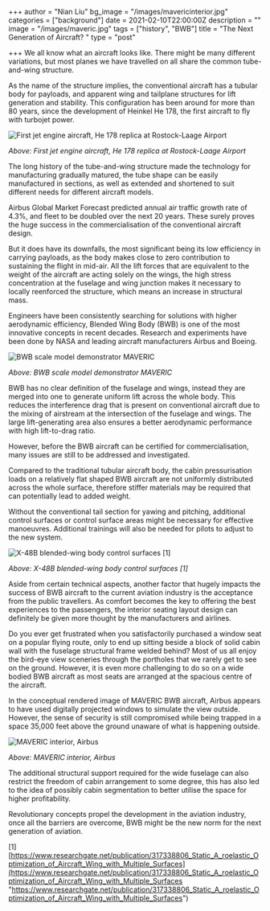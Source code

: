 +++
author = "Nian Liu"
bg_image = "/images/mavericinterior.jpg"
categories = ["background"]
date = 2021-02-10T22:00:00Z
description = ""
image = "/images/maveric.jpg"
tags = ["history", "BWB"]
title = "The Next Generation of Aircraft? "
type = "post"

+++
We all know what an aircraft looks like. There might be many different variations, but most planes we have travelled on all share the common tube-and-wing structure.

As the name of the structure implies, the conventional aircraft has a tubular body for payloads, and apparent wing and tailplane structures for lift generation and stability. This configuration has been around for more than 80 years, since the development of Heinkel He 178, the first aircraft to fly with turbojet power.

  
![](/images/he178.jpg "First jet engine aircraft, He 178 replica at Rostock-Laage Airport")

_Above: First jet engine aircraft, He 178 replica at Rostock-Laage Airport_

The long history of the tube-and-wing structure made the technology for manufacturing gradually matured, the tube shape can be easily manufactured in sections, as well as extended and shortened to suit different needs for different aircraft models.

Airbus Global Market Forecast predicted annual air traffic growth rate of 4.3%, and fleet to be doubled over the next 20 years. These surely proves the huge success in the commercialisation of the conventional aircraft design.

But it does have its downfalls, the most significant being its low efficiency in carrying payloads, as the body makes close to zero contribution to sustaining the flight in mid-air. All the lift forces that are equivalent to the weight of the aircraft are acting solely on the wings, the high stress concentration at the fuselage and wing junction makes it necessary to locally reenforced the structure, which means an increase in structural mass.

Engineers have been consistently searching for solutions with higher aerodynamic efficiency, Blended Wing Body (BWB) is one of the most innovative concepts in recent decades. Research and experiments have been done by NASA and leading aircraft manufacturers Airbus and Boeing.

![](/images/maveric.jpg "BWB scale model demonstrator MAVERIC")

_Above: BWB scale model demonstrator MAVERIC_

BWB has no clear definition of the fuselage and wings, instead they are merged into one to generate uniform lift across the whole body. This reduces the interference drag that is present on conventional aircraft due to the mixing of airstream at the intersection of the fuselage and wings. The large lift-generating area also ensures a better aerodynamic performance with high lift-to-drag ratio.

However, before the BWB aircraft can be certified for commercialisation, many issues are still to be addressed and investigated.

Compared to the traditional tubular aircraft body, the cabin pressurisation loads on a relatively flat shaped BWB aircraft are not uniformly distributed across the whole surface, therefore stiffer materials may be required that can potentially lead to added weight.

Without the conventional tail section for yawing and pitching, additional control surfaces or control surface areas might be necessary for effective manoeuvres. Additional trainings will also be needed for pilots to adjust to the new system.

![](/images/x48b.png "X-48B blended-wing body control surfaces [1]")

_Above: X-48B blended-wing body control surfaces \[1\]_

Aside from certain technical aspects, another factor that hugely impacts the success of BWB aircraft to the current aviation industry is the acceptance from the public travellers. As comfort becomes the key to offering the best experiences to the passengers, the interior seating layout design can definitely be given more thought by the manufacturers and airlines.

Do you ever get frustrated when you satisfactorily purchased a window seat on a popular flying route, only to end up sitting beside a block of solid cabin wall with the fuselage structural frame welded behind? Most of us all enjoy the bird-eye view sceneries through the portholes that we rarely get to see on the ground. However, it is even more challenging to do so on a wide bodied BWB aircraft as most seats are arranged at the spacious centre of the aircraft.

In the conceptual rendered image of MAVERIC BWB aircraft, Airbus appears to have used digitally projected windows to simulate the view outside. However, the sense of security is still compromised while being trapped in a space 35,000 feet above the ground unaware of what is happening outside.

![](/images/mavericinterior.jpg "MAVERIC interior, Airbus")

_Above: MAVERIC interior, Airbus_

The additional structural support required for the wide fuselage can also restrict the freedom of cabin arrangement to some degree, this has also led to the idea of possibly cabin segmentation to better utilise the space for higher profitability.

Revolutionary concepts propel the development in the aviation industry, once all the barriers are overcome, BWB might be the new norm for the next generation of aviation.

\[1\] [https://www.researchgate.net/publication/317338806_Static_A_roelastic_Optimization_of_Aircraft_Wing_with_Multiple_Surfaces](https://www.researchgate.net/publication/317338806_Static_A_roelastic_Optimization_of_Aircraft_Wing_with_Multiple_Surfaces "https://www.researchgate.net/publication/317338806_Static_A_roelastic_Optimization_of_Aircraft_Wing_with_Multiple_Surfaces")